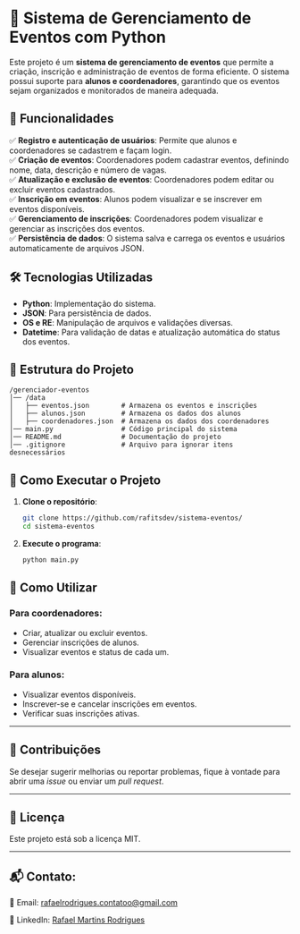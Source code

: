 # 📅 Sistema de Gerenciamento de Eventos com Python

Este projeto é um **sistema de gerenciamento de eventos** que permite a criação, inscrição e administração de eventos de forma eficiente. O sistema possui suporte para **alunos e coordenadores**, garantindo que os eventos sejam organizados e monitorados de maneira adequada.

## 🚀 Funcionalidades
✅ **Registro e autenticação de usuários**: Permite que alunos e coordenadores se cadastrem e façam login.  
✅ **Criação de eventos**: Coordenadores podem cadastrar eventos, definindo nome, data, descrição e número de vagas.  
✅ **Atualização e exclusão de eventos**: Coordenadores podem editar ou excluir eventos cadastrados.  
✅ **Inscrição em eventos**: Alunos podem visualizar e se inscrever em eventos disponíveis.  
✅ **Gerenciamento de inscrições**: Coordenadores podem visualizar e gerenciar as inscrições dos eventos.  
✅ **Persistência de dados**: O sistema salva e carrega os eventos e usuários automaticamente de arquivos JSON.  

## 🛠️ Tecnologias Utilizadas
- **Python**: Implementação do sistema.  
- **JSON**: Para persistência de dados.  
- **OS e RE**: Manipulação de arquivos e validações diversas.  
- **Datetime**: Para validação de datas e atualização automática do status dos eventos.  

## 📂 Estrutura do Projeto
```
/gerenciador-eventos
│── /data
│   ├── eventos.json        # Armazena os eventos e inscrições
│   ├── alunos.json         # Armazena os dados dos alunos
│   ├── coordenadores.json  # Armazena os dados dos coordenadores
│── main.py                 # Código principal do sistema
│── README.md               # Documentação do projeto
│── .gitignore              # Arquivo para ignorar itens desnecessários
```

## 🚀 Como Executar o Projeto
1. **Clone o repositório**:
   ```bash
   git clone https://github.com/rafitsdev/sistema-eventos/
   cd sistema-eventos
   ```
2. **Execute o programa**:
   ```bash
   python main.py
   ```

## 🔎 Como Utilizar
### Para coordenadores:
- Criar, atualizar ou excluir eventos.
- Gerenciar inscrições de alunos.
- Visualizar eventos e status de cada um.

### Para alunos:
- Visualizar eventos disponíveis.
- Inscrever-se e cancelar inscrições em eventos.
- Verificar suas inscrições ativas.

---

## 📌 Contribuições
Se desejar sugerir melhorias ou reportar problemas, fique à vontade para abrir uma _issue_ ou enviar um _pull request_.

---

## 📜 Licença
Este projeto está sob a licença MIT.

---

## 📬 **Contato:**
📧 Email: [rafaelrodrigues.contatoo@gmail.com](mailto:rafaelrodrigues.contatoo@gmail.com)

🔗 LinkedIn: [Rafael Martins Rodrigues](https://www.linkedin.com/in/rafaelmartinsrodrigues/)
